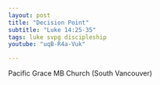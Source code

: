 ```yaml
---
layout: post
title: "Decision Point"
subtitle: "Luke 14:25-35"
tags: luke svpg discipleship
youtube: "uqB-R4a-Vuk"

---
```

Pacific Grace MB Church (South Vancouver)

